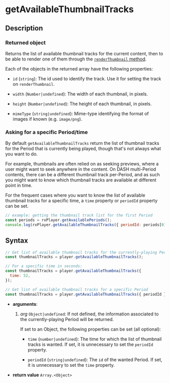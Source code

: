 # getAvailableThumbnailTracks

## Description

### Returned object

Returns the list of available thumbnail tracks for the current content, then to be able to
render one of them through the [`renderThumbnail` method](./renderThumbnail.md).

Each of the objects in the returned array have the following properties:

- `id` (`string`): The id used to identify the track. Use it for setting the track on
  `renderThumbnail`.

- `width` (`Number|undefined`): The width of each thumbnail, in pixels.

- `height` (`Number|undefined`): The height of each thumbnail, in pixels.

- `mimeType` (`string|undefined`): Mime-type identifying the format of images if known
  (e.g. `image/png`).

### Asking for a specific Period/time

By default `getAvailableThumbnailTracks` return the list of thumbnail tracks for the
Period that is currently being played, though that's not always what you want to do.

For example, thumbnails are often relied on as seeking previews, where a user might want
to seek anywhere in the content. On DASH multi-Period contents, there can be a different
thumbnail track per-Period, and as such you might want to know which thumbnail tracks are
available at different point in time.

For the frequent cases where you want to know the list of available thumbnail tracks for a
specific time, a `time` property or `periodId` property can be set.

```js
// example: getting the thumbnail track list for the first Period
const periods = rxPlayer.getAvailablePeriods();
console.log(rxPlayer.getAvailableThumbnailTracks({ periodId: periods[0].id });
```

## Syntax

```js
// Get list of available thumbnail tracks for the currently-playing Period
const thumbnailTracks = player.getAvailableThumbnailTracks();

// For a specific time in seconds:
const thumbnailTracks = player.getAvailableThumbnailTracks({
  time: 52,
});

// Get list of available thumbnail tracks for a specific Period
const thumbnailTracks = player.getAvailableThumbnailTracks({ periodId });
```

- **arguments**:

  1.  _arg_ `Object|undefined`: If not defined, the information associated to the
      currently-playing Period will be returned.

      If set to an Object, the following properties can be set (all optional):

      - `time` (`number|undefined`): The time for which the list of thumbnail tracks is
        wanted. If set, it is unnecessary to set the `periodId` property.

      - `periodId` (`string|undefined`): The `id` of the wanted Period. If set, it is
        unnecessary to set the `time` property.

- **return value** `Array.<Object>`
